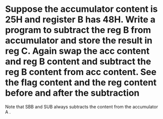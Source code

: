 # Suppose the accumulator content is 25H and register B has 48H. Write a program to subtract the reg B from accumulator and store the result in reg C. Again swap the acc content and reg B content and subtract the reg B content from acc content. See the flag content and the reg content before and after the subtraction


Note that SBB and SUB always subtracts the content from the accumulator A .
